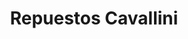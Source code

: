 ---
title: "Repuestos Cavallini"
url: /san-jose/repuestos-cavallini/
shop: piezas de automóviles
---